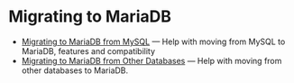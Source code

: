 # Migrating to MariaDB

- [Migrating to MariaDB from MySQL](/migrating-to-mariadb/migrating-to-mariadb-from-mysql/) — Help with moving from MySQL to MariaDB, features and compatibility
- [Migrating to MariaDB from Other Databases](/migrating-to-mariadb/migrating-to-mariadb-from-other-databases/) — Help with moving from other databases to MariaDB.